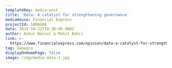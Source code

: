 ```yaml
---
templateKey: media-post
title: 'Data: A catalyst for strengthening governance'
mediaHouse: Financial Express
projectId: SAMAGRA
date: 2019-10-22T18:30:00.000Z
author: Ankur Bansal & Mohit Bahri
link: >-
  https://www.financialexpress.com/opinion/data-a-catalyst-for-strengthening-governance/1743280/
tag: Samagra
displayOnHomePage: false
image: /img/media-data-1.jpg
---
```


